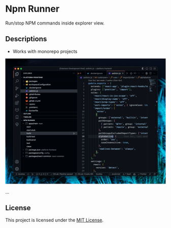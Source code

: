# Npm Runner

Run/stop NPM commands inside explorer view.

## Descriptions

- Works with monorepo projects

![Demo Image](https://raw.githubusercontent.com/ozergul/vscode-npm-runner/main/images/preview.png)

...

## License

This project is licensed under the [MIT License](LICENSE).
